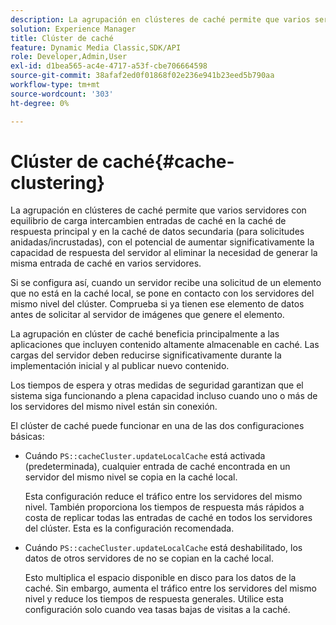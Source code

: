 ```yaml
---
description: La agrupación en clústeres de caché permite que varios servidores con equilibrio de carga intercambien entradas de caché en la caché de respuesta principal y en la caché de datos secundaria (para solicitudes anidadas/incrustadas), con el potencial de aumentar significativamente la capacidad de respuesta del servidor al eliminar la necesidad de generar la misma entrada de caché en varios servidores.
solution: Experience Manager
title: Clúster de caché
feature: Dynamic Media Classic,SDK/API
role: Developer,Admin,User
exl-id: d1bea565-ac4e-4717-a53f-cbe706664598
source-git-commit: 38afaf2ed0f01868f02e236e941b23eed5b790aa
workflow-type: tm+mt
source-wordcount: '303'
ht-degree: 0%

---
```


# Clúster de caché{#cache-clustering}

La agrupación en clústeres de caché permite que varios servidores con equilibrio de carga intercambien entradas de caché en la caché de respuesta principal y en la caché de datos secundaria (para solicitudes anidadas/incrustadas), con el potencial de aumentar significativamente la capacidad de respuesta del servidor al eliminar la necesidad de generar la misma entrada de caché en varios servidores.

Si se configura así, cuando un servidor recibe una solicitud de un elemento que no está en la caché local, se pone en contacto con los servidores del mismo nivel del clúster. Comprueba si ya tienen ese elemento de datos antes de solicitar al servidor de imágenes que genere el elemento.

La agrupación en clúster de caché beneficia principalmente a las aplicaciones que incluyen contenido altamente almacenable en caché. Las cargas del servidor deben reducirse significativamente durante la implementación inicial y al publicar nuevo contenido.

Los tiempos de espera y otras medidas de seguridad garantizan que el sistema siga funcionando a plena capacidad incluso cuando uno o más de los servidores del mismo nivel están sin conexión.

El clúster de caché puede funcionar en una de las dos configuraciones básicas:

* Cuándo `PS::cacheCluster.updateLocalCache` está activada (predeterminada), cualquier entrada de caché encontrada en un servidor del mismo nivel se copia en la caché local.

   Esta configuración reduce el tráfico entre los servidores del mismo nivel. También proporciona los tiempos de respuesta más rápidos a costa de replicar todas las entradas de caché en todos los servidores del clúster. Esta es la configuración recomendada.

* Cuándo `PS::cacheCluster.updateLocalCache` está deshabilitado, los datos de otros servidores de no se copian en la caché local.

   Esto multiplica el espacio disponible en disco para los datos de la caché. Sin embargo, aumenta el tráfico entre los servidores del mismo nivel y reduce los tiempos de respuesta generales. Utilice esta configuración solo cuando vea tasas bajas de visitas a la caché.
